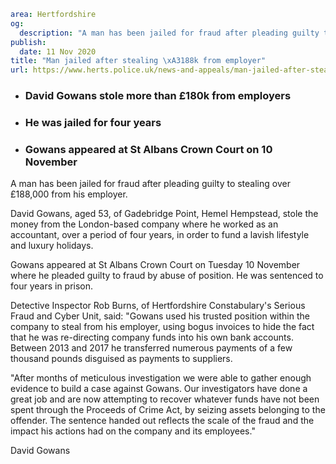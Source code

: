 ```yaml
area: Hertfordshire
og:
  description: "A man has been jailed for fraud after pleading guilty to stealing over \xA3188,000 from his employer."
publish:
  date: 11 Nov 2020
title: "Man jailed after stealing \xA3188k from employer"
url: https://www.herts.police.uk/news-and-appeals/man-jailed-after-stealing-188k-from-employer-862
```

* ### David Gowans stole more than £180k from employers

 * ### He was jailed for four years

 * ### Gowans appeared at St Albans Crown Court on 10 November

A man has been jailed for fraud after pleading guilty to stealing over £188,000 from his employer.

David Gowans, aged 53, of Gadebridge Point, Hemel Hempstead, stole the money from the London-based company where he worked as an accountant, over a period of four years, in order to fund a lavish lifestyle and luxury holidays.

Gowans appeared at St Albans Crown Court on Tuesday 10 November where he pleaded guilty to fraud by abuse of position. He was sentenced to four years in prison.

Detective Inspector Rob Burns, of Hertfordshire Constabulary's Serious Fraud and Cyber Unit, said: "Gowans used his trusted position within the company to steal from his employer, using bogus invoices to hide the fact that he was re-directing company funds into his own bank accounts. Between 2013 and 2017 he transferred numerous payments of a few thousand pounds disguised as payments to suppliers.

"After months of meticulous investigation we were able to gather enough evidence to build a case against Gowans. Our investigators have done a great job and are now attempting to recover whatever funds have not been spent through the Proceeds of Crime Act, by seizing assets belonging to the offender. The sentence handed out reflects the scale of the fraud and the impact his actions had on the company and its employees."

David Gowans
